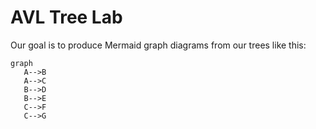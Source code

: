 # AVL Tree Lab

Our goal is to produce Mermaid graph diagrams from our trees like this:


 ```mermaid
 graph
    A-->B
    A-->C 
    B-->D
    B-->E
    C-->F
    C-->G
 ```


